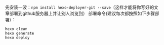 先安装一波：`npm install hexo-deployer-git --save`（这样才能将你写好的文章部署到github服务器上并让别人浏览到）
部署命令(建议每次都按照如下步骤部署)：
```
hexo clean
hexo generate
hexo deploy
```